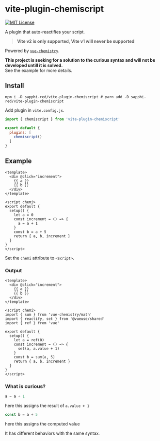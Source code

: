 # vite-plugin-chemiscript
[![MIT License](http://img.shields.io/badge/license-MIT-blue.svg?style=flat)](LICENSE)  

A plugin that auto-reactifies your script.

> **Vite v2 is only supported, Vite v1 will never be supported**

Powered by [`vue-chemistry`](https://github.com/antfu/vue-chemistry).

**This project is seeking for a solution to the curious syntax and will not be developed untill it is solved.**  
See the example for more details.

## Install
```shell
npm i -D sapphi-red/vite-plugin-chemiscript # yarn add -D sapphi-red/vite-plugin-chemiscript
```

Add plugin in `vite.config.js`.
```js
import { chemiscript } from 'vite-plugin-chemiscript'

export default {
  plugins: [
    chemiscript()
  ]
}
```

## Example
```vue
<template>
  <div @click="increment">
    {{ a }}
    {{ b }}
  </div>
</template>

<script chemi>
export default {
  setup() {
    let a = 0
    const increment = () => {
      a = a + 1
    }
    const b = a + 5
    return { a, b, increment }
  }
}
</script>
```
Set the `chemi` attribute to `<script>`.

### Output
```vue
<template>
  <div @click="increment">
    {{ a }}
    {{ b }}
  </div>
</template>

<script chemi>
import { sum } from 'vue-chemistry/math'
import { reactify, set } from '@vueuse/shared'
import { ref } from 'vue'

export default {
  setup() {
    let a = ref(0)
    const increment = () => {
      set(a, a.value + 1)
    }
    const b = sum(a, 5)
    return { a, b, increment }
  }
}
</script>
```

### What is curious?
```ts
a = a + 1
```
here this assigns the result of `a.value + 1`

```ts
const b = a + 5
```
here this assigns the computed value

It has different behaviors with the same syntax.
